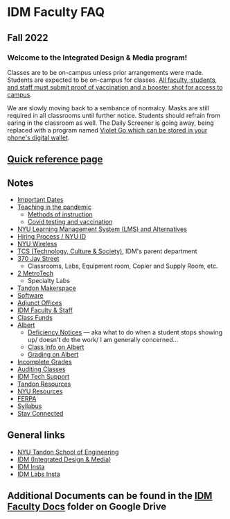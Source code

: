 # IDM Faculty FAQ

## Fall 2022
### Welcome to the Integrated Design & Media program!

Classes are to be on-campus unless prior arrangements were made. Students are expected to be on-campus for classes. [All faculty, students, and staff must submit proof of vaccination and a booster shot for access to campus](https://www.nyu.edu/life/safety-health-wellness/coronavirus-information/safety-and-health/covid-19-vaccine/vaccine-requirement.html). 

We are slowly moving back to a sembance of normalcy. Masks are still required in all classrooms until further notice. Students should refrain from earing in the classroom as well. The Daily Screener is going away, being replaced with a program named [Violet Go which can be stored in your phone's digital wallet](https://www.nyu.edu/life/safety-health-wellness/coronavirus-information/covid-related-guidance/violet-go.html).

## [Quick reference page](f2022_covid_reference.md)

## Notes
* [Important Dates](important_dates.md)
* [Teaching in the pandemic](covid_resources.md)
  * [Methods of instruction](method_of_instruction.md)
  * [Covid testing and vaccination](IRL_Covid_reqs.md)
* [NYU Learning Management System (LMS) and Alternatives](nyu_classes.md)
* [Hiring Process / NYU ID](uploading_i9_and_tax_forms.md)
* [NYU Wireless](nyu_wireless.md)
* [TCS \(Technology, Culture & Society\)](tcs.md), IDM's parent department
* [370 Jay Street](370Jay.md)
  * Classrooms, Labs, Equipment room, Copier and Supply Room, etc.
* [2 MetroTech](2MetroTech.md)
  * Specialty Labs
* [Tandon Makerspace](makerspace.md)
* [Software](software.md)
* [Adjunct Offices](adjunctoffices_md.md)
* [IDM Faculty & Staff](idm_faculty_and_staff.md)
* [Class Funds](class_funds.md)
* [Albert](grading/albert_roster__grading.md)
  * [Deficiency Notices](grading/deficiency_notices.md) — aka what to do when a student stops showing up/ doesn't do the work/ I am generally concerned...
  * [Class Info on Albert](class_roster.md)
  * [Grading on Albert](grading/)
* [Incomplete Grades](grading/incomplete_grades.md)
* [Auditing Classes](grading/auditing_classes.md)
* [IDM Tech Support](idm_tech_support.md)
* [Tandon Resources](soe_resources.md)
* [NYU Resources](nyu_resources.md)
* [FERPA](ferpa.md)
* [Syllabus](syllabi.md)
* [Stay Connected](stay_connected.md)

## General links
* [NYU Tandon School of Engineering](http://engineering.nyu.edu)
* [IDM \(Integrated Design & Media\)](http://idm.engineering.nyu.edu)
* [IDM Insta](https://instagram.com/idmnyu)
* [IDM Labs Insta](https://instagram.com/idmlabs)

## Additional Documents can be found in the [IDM Faculty Docs](https://drive.google.com/drive/folders/1LSAL0-JkUvCeaEEnBFLSszpnENd_aGxd?usp=sharing) folder on Google Drive
